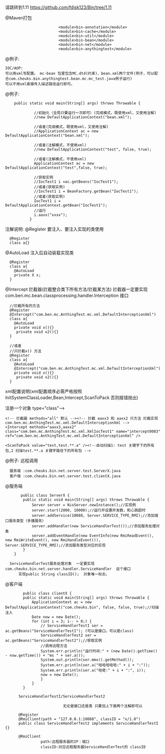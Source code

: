 请跳转到1.11
https://github.com/fdisk123/Bin/tree/1.11

@Maven打包

							<module>bin-annotation</module>
							<module>bin-cache</module>
							<module>bin-util</module>
							<module>bin-bean</module>
							<module>bin-net</module>
							<module>bin-anythingtest</module>

@例子:

	IOC/AOP:
	可以用xml写配置。 mc-bean 包里包含MC.dtd(约束)、bean.xml两个文件(例子，可以配合com.cheuks.bin.anythingtest.bean.mc.mc_test.java例子运行)
	可以不用xml直接传入描述路径运行即可。
@例子:

		public static void main(String[] args) throws Throwable {
		
            	 //初始化（全局只要运行一次即可）(完成模式，既使用xml，又使用注解)
            	 //new DefaultApplicationContext("bean.xml");
            	 
            	 //或者(完成模式，既使用xml，又使用注解)
      			 //ApplicationContext ac = new DefaultApplicationContext("bean.xml");
      			 
      			 //或者(注解模式，不使用xml)
      			 //new DefaultApplicationContext("test", false, true);
      			 
      			 //或者(注解模式，不使用xml)
			     ApplicationContext ac = new DefaultApplicationContext("test",false, true);
			     
			     //获取实例
			     //IocTest1 i =ac.getBeans("IocTest1");
			     //或者(获取实例)
			     //IocTest1 i = BeanFactory.getBean("IocTest1");
			     //或者(获取实例)
			     IocTest1 i = DefaultApplicationContext.getBean("IocTest1");
			     //运行
		       	 i.aaxx("xxxx");
		       }
		       
注解说明:
@Register  要注入、要注入实现的类使用
      
      @Register
      class a{}
      
@AutoLoad 
      注入后自动装载实现类
      
      @Register
      class a{
        @AutoLoad
        private X x;
      }
      
@Intercept 拦截器(拦截整合类下所有方法/拦截某方法)
拦截器一定要实现com.ben.mc.bean.classprocessing.handler.Interception 接口

      //拦截所有的方法
      @Register
      @Intercept("com.ben.mc.AnthingTest.mc.xml.DefaultInterceptionXml")
      class a{
        @AutoLoad
        private void x(){}
         private void x2(){}
      }
      
      //或者
      //只拦截x() 方法
      @Register
      class a{
        @AutoLoad
        @Intercept("com.ben.mc.AnthingTest.mc.xml.DefaultInterceptionXml")
        private void x(){}
         private void x2(){}
      }

xml配置说明(xml配置顺序必需严格按照 InitSystemClassLoader,Bean,Intercept,ScanToPack 否则报错抛出)
<?xml version="1.0" encoding="UTF-8"?>
<!--指定 约束DTD路径 在mc-bean里有-->
<!-- <!DOCTYPE Context SYSTEM "file:///E:/javaProject/Eclipse/MC/mc-util/src/main/java/Mc.dtd"> -->
<!-- 或者放在同一目录-->
<!DOCTYPE Context SYSTEM "Mc.dtd">
<Context>
	<CloneModel value="true" /><!-- 开启对象克隆模式-->
	<InitSystemClassLoader value="true" />
	<!-- 注入例子-->
	<Bean name="bi" class="test.B" type="field" ref="xxxxxxxxxxx110" /><!-- test.B里面 bi的字段 要注入xxxxxxxxxxx110名字下的实例(test.BII)
	<Bean name="xxxxxxxxxxx110" class="test.BII" type="class" /><!--自动扫描 test 关键字下的所有包-->注册一个对象 type="class"-->

	<!-- 拦截器 methods="all" 默认 --><!-- 拦截 aaxx3 和 aaxx2 只方法 拦截实现 com.ben.mc.AnthingTest.mc.xml.DefaultInterceptionXml -->
	<Intercept methods="aaxx3,aaxx2" class="com.ben.mc.AnthingTest.mc.xml.XmlIocTest1" name="intercept0083" ref="com.ben.mc.AnthingTest.mc.xml.DefaultInterceptionXml" />

	<ScanToPack value="test,test.**.a" /><!--自动扫描1: test 关键字下的所有包,2 扫描test.**.a 关键字路径下的所有包 -->
</Context>


@例子:  远程调用

      服务端 :com.cheuks.bin.net.server.test.ServerX.java
      客户端 :com.cheuks.bin.net.server.test.clientX.java

@服务端

		   public class ServerX {
			public static void main(String[] args) throws Throwable {
				Server server = NioServer.newInstance();//实现例
				server.start(2000, 10000);//运行并设置并发数，和心跳超时
				server.addService(10088, Server.SERVICE_TYPE_RMI);//添加端口服务类型（多播服务）
				server.addHandler(new ServiceHandlerTest());//添加服务处理对象
				server.addEventHandle(new EventInfo(new RmiReadEvent(), new RmiWriteEvent(), new RmiHandleEvent()), Server.SERVICE_TYPE_RMI);//添加服务类型对应的实现
			}
		}
   
      ServiceHandlerTest服务处理对象  一定要实现  com.cheuks.bin.net.server.handler.ServiceHandler  这个接口
          实现public String classID();  对象唯一标志。
          
@客户端

			public class clientX {
			public static void main(String[] args) throws Throwable {
				ApplicationContext ac = new DefaultApplicationContext("com.cheuks.bin", false, false, true);//扫描注入
				Date now = new Date();
				for (int i = 3; i-- > 0;) {
					// ServiceHandlerTestI ser = ac.getBeans("ServiceHandlerTestI"); (可以是接口，可以是class)
					ServiceHandlerTest2 ser = ac.getBeans("ServiceHandlerTest2");//获取实例
					//调用远程方法
					System.err.println("运行时间:" + (new Date().getTime() - now.getTime()) + "ms " + ser.a());
					System.out.println(ser.mmx().getMethod());
					System.err.println(ser.a("哈哈哈哈哈:" + i + ":"));
					System.err.println(ser.a("哈佬:" + i + ":", i));
					now = new Date();
					}
				}
			}

          ServiceHandlerTestI/ServiceHandlerTest2  
          
                              无论是接口还是类 只要加上下面两个注解即可以   

          @Register
          @RmiClient(path = "127.0.0.1:10088", classID = "x/1.0")
          public class ServiceHandlerTest2 implements ServiceHandlerTestI {}
          
          @RmiClient
                    path:远程服务器的IP：端口
                    classID:对应远程服务器ServiceHandlerTest的 classID
      
      
